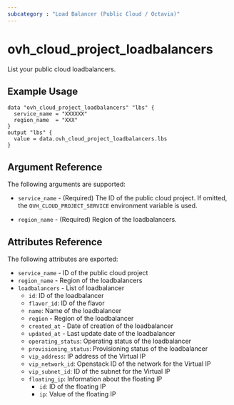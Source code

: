 ```yaml
---
subcategory : "Load Balancer (Public Cloud / Octavia)"
---
```


# ovh_cloud_project_loadbalancers

List your public cloud loadbalancers.

## Example Usage

```hcl
data "ovh_cloud_project_loadbalancers" "lbs" {
  service_name = "XXXXXX"
  region_name  = "XXX"
}
output "lbs" {
  value = data.ovh_cloud_project_loadbalancers.lbs
}
```

## Argument Reference

The following arguments are supported:

- `service_name` - (Required) The ID of the public cloud project. If omitted,
  the `OVH_CLOUD_PROJECT_SERVICE` environment variable is used.

- `region_name` - (Required) Region of the loadbalancers.

## Attributes Reference

The following attributes are exported:

- `service_name` - ID of the public cloud project
- `region_name` - Region of the loadbalancers
- `loadbalancers` - List of loadbalancer
  - `id`:  ID of the loadbalancer
  - `flavor_id`:  ID of the flavor
  - `name`:  Name of the loadbalancer
  - `region` - Region of the loadbalancer
  - `created_at` - Date of creation of the loadbalancer
  - `updated_at` - Last update date of the loadbalancer
  - `operating_status`:  Operating status of the loadbalancer
  - `provisioning_status`:   Provisioning status of the loadbalancer
  - `vip_address`:  IP address of the Virtual IP
  - `vip_network_id`:  Openstack ID of the network for the Virtual IP
  - `vip_subnet_id`:   ID of the subnet for the Virtual IP
  - `floating_ip`: Information about the floating IP
    - `id`: ID of the floating IP
    - `ip`: Value of the floating IP